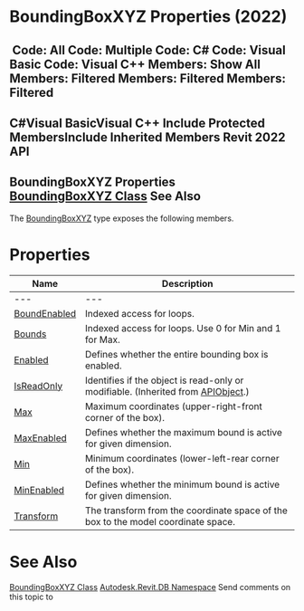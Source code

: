 # BoundingBoxXYZ Properties (2022)

﻿
 Code: All Code: Multiple Code: C# Code: Visual Basic Code: Visual C++  Members: Show All Members: Filtered Members: Filtered Members: Filtered   
---  
C#Visual BasicVisual C++
Include Protected MembersInclude Inherited Members
Revit 2022 API  
---  
BoundingBoxXYZ Properties  
[BoundingBoxXYZ Class](3c452286-57b1-40e2-2795-c90bff1fcec2.md "BoundingBoxXYZ Class") See Also  
---  
The [BoundingBoxXYZ](3c452286-57b1-40e2-2795-c90bff1fcec2.md "BoundingBoxXYZ Class") type exposes the following members.
# Properties
| Name | Description |
| --- | --- |
| --- | --- | --- |
| [BoundEnabled](b6b443e6-b188-795d-7bd9-730e61f820c2.md "BoundEnabled Property") | Indexed access for loops. |
| [Bounds](8ae9bebf-834d-cb1b-fcff-8b1084996ac1.md "Bounds Property") | Indexed access for loops. Use 0 for Min and 1 for Max. |
| [Enabled](07f7ad25-2d1b-74a1-65e8-d91d3f81ea29.md "Enabled Property") | Defines whether the entire bounding box is enabled. |
| [IsReadOnly](d516bcd2-a3fd-a578-58f6-f1add979bd07.md "IsReadOnly Property") | Identifies if the object is read-only or modifiable. (Inherited from [APIObject](beb86ef5-39ad-3f0d-0cd9-0c929387a2bb.md "APIObject Class").) |
| [Max](b79bd9ee-ccff-cc81-8a32-9eb9bdb1e58c.md "Max Property") | Maximum coordinates (upper-right-front corner of the box). |
| [MaxEnabled](07f07ae6-88ed-cd88-c7c0-8542865ca96c.md "MaxEnabled Property") | Defines whether the maximum bound is active for given dimension. |
| [Min](608e6914-2465-b572-2c5d-2a6cd696c740.md "Min Property") | Minimum coordinates (lower-left-rear corner of the box). |
| [MinEnabled](a4883a49-f6db-1a7f-74b3-ef3fc985879e.md "MinEnabled Property") | Defines whether the minimum bound is active for given dimension. |
| [Transform](297887ab-69bb-548e-cfb6-a3a23f410604.md "Transform Property") | The transform from the coordinate space of the box to the model coordinate space. |

# See Also
[BoundingBoxXYZ Class](3c452286-57b1-40e2-2795-c90bff1fcec2.md "BoundingBoxXYZ Class")
[Autodesk.Revit.DB Namespace](87546ba7-461b-c646-cbb1-2cb8f5bff8b2.md "Autodesk.Revit.DB Namespace")
Send comments on this topic to 
